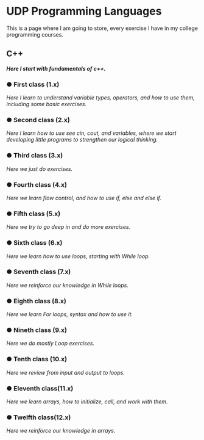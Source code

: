 # UDP Programming Languages 
This is a page where I am going to store, every exercise I have in my college programming courses.

## C++
***Here I start with fundamentals of c++.***

### ● First class (1.x) 
*Here I learn to understand variable types, operators, and how to use them, including some basic exercises.*

### ● Second class (2.x)
*Here I learn how to use see cin, cout, and variables, where we start developing little programs to strengthen our logical thinking.*

### ● Third class (3.x)
*Here we just do exercises.*

### ● Fourth class (4.x)
*Here we learn flow control, and how to use if, else and else if.*

### ● Fifth class (5.x)
*Here we try to go deep in and do more exercises.*

### ● Sixth class (6.x)
*Here we learn how to use loops, starting with While loop.*

### ● Seventh class (7.x)
*Here we reinforce our knowledge in While loops.*

### ● Eighth class (8.x)
*Here we learn For loops, syntax and how to use it.*

### ● Nineth class (9.x)
*Here we do mostly Loop exercises.*

### ● Tenth class (10.x)
*Here we review from input and output to loops.*

### ● Eleventh class(11.x)
*Here we learn arrays, how to initialize, call, and work with them.*

### ● Twelfth class(12.x)
*Here we reinforce our knowledge in arrays.*

